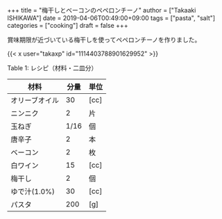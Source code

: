 +++
title = "梅干しとベーコンのペペロンチーノ"
author = ["Takaaki ISHIKAWA"]
date = 2019-04-06T00:49:00+09:00
tags = ["pasta", "salt"]
categories = ["cooking"]
draft = false
+++

賞味期限が近づいている梅干しを使ってペペロンチーノを作りました。  

{{< x user="takaxp" id="1114403788901629952" >}}  

<div class="table-caption">
  <span class="table-number">Table 1</span>:
  レシピ（材料・二皿分）
</div>

| 材料      | 分量 | 単位 |
|---------|----|----|
| オリーブオイル | 30   | [cc] |
| ニンニク  | 2    | 片   |
| 玉ねぎ    | 1/16 | 個   |
| 唐辛子    | 2    | 本   |
| ベーコン  | 2    | 枚   |
| 白ワイン  | 15   | [cc] |
| 梅干し    | 2    | 個   |
| ゆで汁(1.0%) | 30   | [cc] |
| パスタ    | 200  | [g]  |
